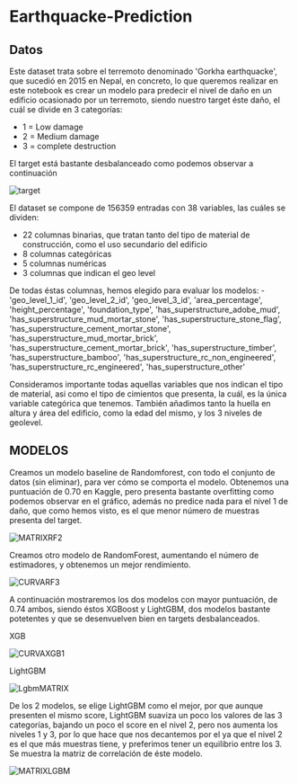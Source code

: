 # Earthquacke-Prediction

## Datos
Este dataset trata sobre el terremoto denominado 'Gorkha earthquacke', que sucedió en 2015 en Nepal, en concreto, lo que queremos realizar en este notebook es crear un modelo para predecir el nivel de daño en un edificio ocasionado por un terremoto, siendo nuestro target éste daño, el cuál se divide en 3 categorías:
* 1 = Low damage
* 2 = Medium damage
* 3 = complete destruction

El target está bastante desbalanceado como podemos observar a continuación


![target](https://user-images.githubusercontent.com/113980137/209178479-a72a1ffa-f636-4e25-a070-bf72df490547.png)




El dataset se compone de 156359 entradas con 38 variables, las cuáles se dividen:
* 22 columnas binarias, que tratan tanto del tipo de material de construcción, como el uso secundario del edificio
* 8 columnas categóricas
* 5 columnas numéricas
* 3 columnas que indican el geo level

De todas éstas columnas, hemos elegido para evaluar los modelos: 
      -'geo_level_1_id', 
       'geo_level_2_id',
       'geo_level_3_id',
       'area_percentage', 
       'height_percentage', 
       'foundation_type',
       'has_superstructure_adobe_mud',
       'has_superstructure_mud_mortar_stone',
       'has_superstructure_stone_flag',
       'has_superstructure_cement_mortar_stone',
       'has_superstructure_mud_mortar_brick',
       'has_superstructure_cement_mortar_brick', 
       'has_superstructure_timber',
       'has_superstructure_bamboo', 
       'has_superstructure_rc_non_engineered',
       'has_superstructure_rc_engineered', 
       'has_superstructure_other'
       
Consideramos importante todas aquellas variables que nos indican el tipo de material, asi como el tipo de cimientos que presenta, la cuál, es la única variable categórica que tenemos. También añadimos tanto la huella en altura y área del edificio, como la edad del mismo, y los 3 niveles de geolevel.


## MODELOS
Creamos un modelo baseline de Randomforest, con todo el conjunto de datos (sin eliminar), para ver cómo se comporta el modelo. Obtenemos una puntuación de 0.70 en Kaggle, pero presenta bastante overfitting como podemos observar en el gráfico, además no predice nada para el nivel 1 de daño, que como hemos visto, es el que menor número de muestras presenta del target.

![MATRIXRF2](https://user-images.githubusercontent.com/113980137/209180598-6883ef62-6abb-4ab2-a658-7b3d6fcc0e93.png)

Creamos otro modelo de RandomForest, aumentando el número de estimadores, y obtenemos un mejor rendimiento.

![CURVARF3](https://user-images.githubusercontent.com/113980137/209180950-99fe5f5a-a176-4eba-ac72-dbfeec0306da.png)


A continuación mostraremos los dos modelos con mayor puntuación, de 0.74 ambos, siendo éstos XGBoost y LightGBM, dos modelos bastante potetentes y que se desenvuelven bien en targets desbalanceados.

XGB

![CURVAXGB1](https://user-images.githubusercontent.com/113980137/209181557-a5ffe85b-4c35-48a2-84f4-08106ae2e222.png)

LightGBM

![LgbmMATRIX](https://user-images.githubusercontent.com/113980137/209182098-98e2a546-1ffc-4209-9f13-11c8561286fc.png)

De los 2 modelos, se elige LightGBM como el mejor, por que aunque presenten el mismo score, LightGBM suaviza un poco los valores de las 3 categorías, bajando un poco el score en el nivel 2, pero nos aumenta los niveles 1 y 3, por lo que hace que nos decantemos por el ya que el nivel 2 es el que más muestras tiene, y preferimos tener un equilibrio entre los 3.
Se muestra la matriz de correlación de éste modelo.

![MATRIXLGBM](https://user-images.githubusercontent.com/113980137/209183459-5dd2c312-385f-4125-9f57-ff8307715a9e.png)

